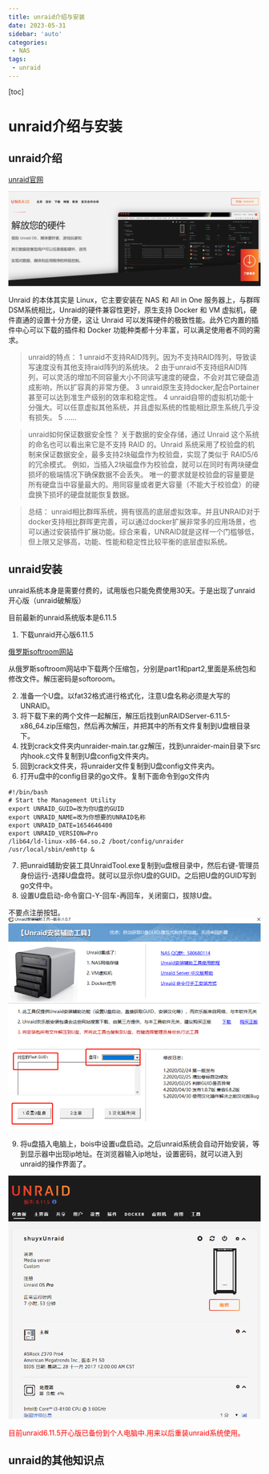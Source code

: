 ```yaml
---
title: unraid介绍与安装
date: 2023-05-31
sidebar: 'auto'
categories: 
 - NAS
tags:
 - unraid
---
```


[toc]

# unraid介绍与安装

## unraid介绍

[unraid官网](https://unraid.net/zh)

![unraid_20230531192159.png](../blog_img/unraid_20230531192159.png)

Unraid 的本体其实是 Linux，它主要安装在 NAS 和 All in One 服务器上，与群晖DSM系统相比，Unraid的硬件兼容性更好，原生支持 Docker 和 VM 虚拟机，硬件直通的设置十分方便，这让 Unraid 可以发挥硬件的极致性能。此外它内置的插件中心可以下载的插件和 Docker 功能种类都十分丰富，可以满足使用者不同的需求。

>unraid的特点：
1 unraid不支持RAID阵列。因为不支持RAID阵列，导致读写速度没有其他支持raid阵列的系统块。
2 由于unraid不支持组RAID阵列，可以灵活的增加不同容量大小不同读写速度的硬盘，不会对其它硬盘造成影响，所以扩容真的非常方便。
3 unraid原生支持docker,配合Portainer甚至可以达到准生产级别的效率和稳定性。
4 unraid自带的虚拟机功能十分强大。可以任意虚拟其他系统，并且虚拟系统的性能相比原生系统几乎没有损失。
5 ......

>unraid如何保证数据安全性？
关于数据的安全存储，通过 Unraid 这个系统的命名也可以看出来它是不支持 RAID 的。Unraid 系统采用了校验盘的机制来保证数据安全，最多支持2块磁盘作为校验盘，实现了类似于 RAID5/6 的冗余模式。
例如，当插入2块磁盘作为校验盘，就可以在同时有两块硬盘损坏的极端情况下确保数据不会丢失。
唯一的要求就是校验盘的容量要是所有硬盘当中容量最大的。用同容量或者更大容量（不能大于校验盘）的硬盘换下损坏的硬盘就能恢复数据。

>总结：
unraid相比群晖系统，拥有很高的底层虚拟效率。并且UNRAID对于docker支持相比群晖更完善，可以通过docker扩展非常多的应用场景，也可以通过安装插件扩展功能。综合来看，UNRAID就是这样一个门槛够低，但上限又足够高，功能、性能和稳定性比较平衡的底层虚拟系统。

## unraid安装

unraid系统本身是需要付费的，试用版也只能免费使用30天。于是出现了unraid开心版（unraid破解版）

目前最新的unraid系统版本是6.11.5

1. 下载unraid开心版6.11.5

[俄罗斯softroom网站](https://softoroom.org/topic89043.html)

从俄罗斯softroom网站中下载两个压缩包，分别是part1和part2,里面是系统包和修改文件。解压密码是softoroom。

2. 准备一个U盘。以fat32格式进行格式化，注意U盘名称必须是大写的UNRAID。
3. 将下载下来的两个文件一起解压，解压后找到unRAIDServer-6.11.5-x86_64.zip压缩包，然后再次解压，并把其中的所有文件复制到U盘根目录下。
4. 找到crack文件夹内unraider-main.tar.gz解压，找到unraider-main目录下src内hook.c文件复制到U盘config文件夹内。
5. 回到crack文件夹，将unraider文件复制到U盘config文件夹内。
6. 打开u盘中的config目录的go文件。复制下面命令到go文件内

```
#!/bin/bash
# Start the Management Utility
export UNRAID_GUID=改为你U盘的GUID
export UNRAID_NAME=改为你想要的UNRAID名称
export UNRAID_DATE=1654646400
export UNRAID_VERSION=Pro
/lib64/ld-linux-x86-64.so.2 /boot/config/unraider
/usr/local/sbin/emhttp &
```

7. 把unraid辅助安装工具UnraidTool.exe复制到u盘根目录中，然后右键-管理员身份运行-选择U盘盘符。就可以显示你U盘的GUID。之后把U盘的GUID写到go文件中。
8. 设置U盘启动-命令窗口-Y-回车-再回车，关闭窗口，拔除U盘。

不要点注册按钮。
![unraid_20230531200735.png](../blog_img/unraid_20230531200735.png)

9. 将u盘插入电脑上，bois中设置u盘启动。之后unraid系统会自动开始安装，等到显示器中出现ip地址。在浏览器输入ip地址，设置密码，就可以进入到unraid的操作界面了。

![unraid_20230531203430.png](../blog_img/unraid_20230531203430.png)

<font color="red">目前unraid6.11.5开心版已备份到个人电脑中.用来以后重装unraid系统使用。</font>

## unraid的其他知识点


